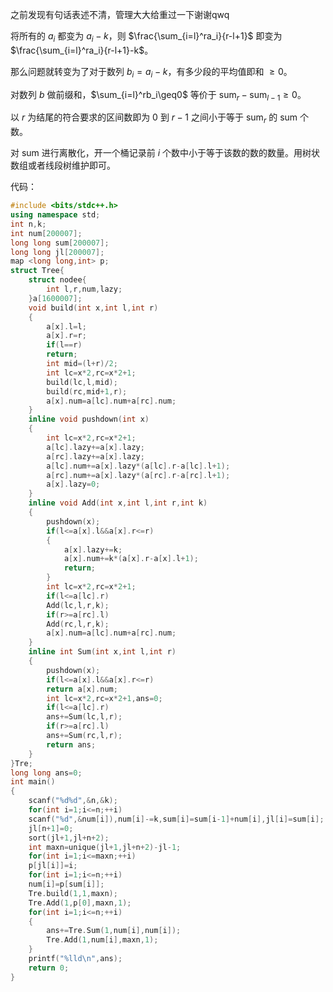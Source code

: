 之前发现有句话表述不清，管理大大给重过一下谢谢qwq

将所有的 $a_i$ 都变为 $a_i-k$，则 $\frac{\sum_{i=l}^ra_i}{r-l+1}$ 即变为 $\frac{\sum_{i=l}^ra_i}{r-l+1}-k$。

那么问题就转变为了对于数列 $b_i=a_i-k$，有多少段的平均值即和 $\geq0$。

对数列 $b$ 做前缀和，$\sum_{i=l}^rb_i\geq0$ 等价于 $\text{sum}_r-\text{sum}_{l-1} \geq 0$。

以 $r$ 为结尾的符合要求的区间数即为 $0$ 到 $r-1$ 之间小于等于
$\text{sum}_r$ 的 $\text{sum}$ 个数。

对 $\text{sum}$ 进行离散化，开一个桶记录前 $i$ 个数中小于等于该数的数的数量。用树状数组或者线段树维护即可。

代码：
```cpp
#include <bits/stdc++.h>
using namespace std;
int n,k;
int num[200007];
long long sum[200007];
long long jl[200007];
map <long long,int> p;
struct Tree{
	struct nodee{
		int l,r,num,lazy;
	}a[1600007];
	void build(int x,int l,int r)
	{
		a[x].l=l;
		a[x].r=r;
		if(l==r)
		return;
		int mid=(l+r)/2;
		int lc=x*2,rc=x*2+1;
		build(lc,l,mid);
		build(rc,mid+1,r);
		a[x].num=a[lc].num+a[rc].num;
	}
	inline void pushdown(int x)
	{
		int lc=x*2,rc=x*2+1;
		a[lc].lazy+=a[x].lazy;
		a[rc].lazy+=a[x].lazy;
		a[lc].num+=a[x].lazy*(a[lc].r-a[lc].l+1);
		a[rc].num+=a[x].lazy*(a[rc].r-a[rc].l+1);
		a[x].lazy=0;
	}
	inline void Add(int x,int l,int r,int k)
	{
		pushdown(x);
		if(l<=a[x].l&&a[x].r<=r)
		{
			a[x].lazy+=k;
			a[x].num+=k*(a[x].r-a[x].l+1);
			return;
		}
		int lc=x*2,rc=x*2+1;
		if(l<=a[lc].r)
		Add(lc,l,r,k);
		if(r>=a[rc].l)
		Add(rc,l,r,k);
		a[x].num=a[lc].num+a[rc].num;
	}
	inline int Sum(int x,int l,int r)
	{
		pushdown(x);
		if(l<=a[x].l&&a[x].r<=r)
		return a[x].num;
		int lc=x*2,rc=x*2+1,ans=0;
		if(l<=a[lc].r)
		ans+=Sum(lc,l,r);
		if(r>=a[rc].l)
		ans+=Sum(rc,l,r);
		return ans;
	}
}Tre;
long long ans=0;
int main()
{
	scanf("%d%d",&n,&k);
	for(int i=1;i<=n;++i)
	scanf("%d",&num[i]),num[i]-=k,sum[i]=sum[i-1]+num[i],jl[i]=sum[i];
	jl[n+1]=0;
	sort(jl+1,jl+n+2);
	int maxn=unique(jl+1,jl+n+2)-jl-1;
	for(int i=1;i<=maxn;++i)
	p[jl[i]]=i;
	for(int i=1;i<=n;++i)
	num[i]=p[sum[i]];
	Tre.build(1,1,maxn);
	Tre.Add(1,p[0],maxn,1);
	for(int i=1;i<=n;++i)
	{
		ans+=Tre.Sum(1,num[i],num[i]);
		Tre.Add(1,num[i],maxn,1);
	}
	printf("%lld\n",ans);
	return 0;
}
```
